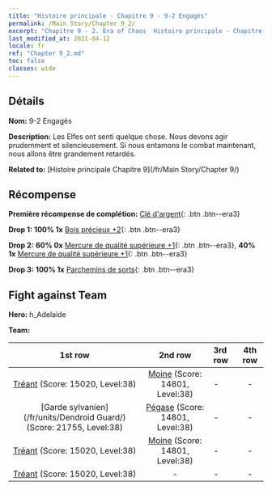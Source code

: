 ```yaml
---
title: "Histoire principale - Chapitre 9 - 9-2 Engagés"
permalink: /Main Story/Chapter 9_2/
excerpt: "Chapitre 9 - 2. Era of Chaos  Histoire principale - Chapitre 9_2. 9-2 Engagés"
last_modified_at: 2021-04-12
locale: fr
ref: "Chapter 9_2.md"
toc: false
classes: wide
---
```


## Détails

 **Nom:** 9-2 Engagés

 **Description:** Les Elfes ont senti quelque chose. Nous devons agir prudemment et silencieusement. Si nous entamons le combat maintenant, nous allons être grandement retardés.

 **Related to:** [Histoire principale Chapitre 9](/fr/Main Story/Chapter 9/)

## Récompense

 **Première récompense de complétion:** [Clé d'argent](/fr/Items/con_693/){: .btn .btn--era3}

 **Drop 1:** **100% 1x** [Bois précieux +2](/fr/Items/mat_27/){: .btn .btn--era3}

 **Drop 2:** **60% 0x** [Mercure de qualité supérieure +1](/fr/Items/mat_21/){: .btn .btn--era3}, **40% 1x** [Mercure de qualité supérieure +1](/fr/Items/mat_21/){: .btn .btn--era3}

 **Drop 3:** **100% 1x** [Parchemins de sorts](/fr/Items/con_694/){: .btn .btn--era3}


## Fight against Team
 **Hero:** h_Adelaide

 **Team:**


  | 1st row | 2nd row | 3rd row | 4th row |
  |:----:|:----:|:----|:----:|
  | [Tréant](/fr/units/Treant/) (Score: 15020, Level:38)  | [Moine](/fr/units/Monk/) (Score: 14801, Level:38)  | - | - |
  | [Garde sylvanien](/fr/units/Dendroid Guard/) (Score: 21755, Level:38)  | [Pégase](/fr/units/Pegasus/) (Score: 14801, Level:38)  | - | - |
  | [Tréant](/fr/units/Treant/) (Score: 15020, Level:38)  | [Moine](/fr/units/Monk/) (Score: 14801, Level:38)  | - | - |
  | [Tréant](/fr/units/Treant/) (Score: 15020, Level:38)  | - | - | - |


